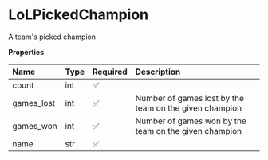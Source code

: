 # LoLPickedChampion

A team's picked champion

**Properties**

| Name       | Type | Required | Description                                            |
| :--------- | :--- | :------- | :----------------------------------------------------- |
| count      | int  | ✅       |                                                        |
| games_lost | int  | ✅       | Number of games lost by the team on the given champion |
| games_won  | int  | ✅       | Number of games won by the team on the given champion  |
| name       | str  | ✅       |                                                        |

<!-- This file was generated by liblab | https://liblab.com/ -->

